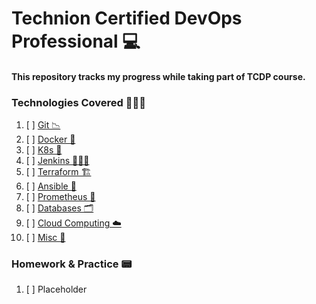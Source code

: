 # Technion Certified DevOps Professional 💻

#### This repository tracks my progress while taking part of TCDP course.

### Technologies Covered 👨🏽‍💻
1. [ ] [Git 📉](link)
2. [ ] [Docker 🐋](link)
3. [ ] [K8s 🎡](link)
4. [ ] [Jenkins 👨🏽‍🍳](link)
5. [ ] [Terraform 🏗️](link)
6. [ ] [Ansible 💾](link)
7. [ ] [Prometheus 📜](link)
8. [ ] [Databases 🗂️](link)
9. [ ] [Cloud Computing ☁️](link)
10. [ ] [Misc 🧰](link)

### Homework & Practice 📟
1. [ ] Placeholder
